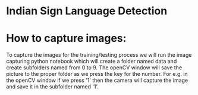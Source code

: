 # Indian Sign Language Detection

# How to capture images:
  To capture the images for the training/testing process we will run the image capturing python notebook which will create a folder named data and create subfolders named from 0 to 9. The openCV window will save the picture to the proper folder as we press the key for the number. For e.g. in the openCV window if we press '1' then the camera will capture the image and save it in the subfolder named '1'.
